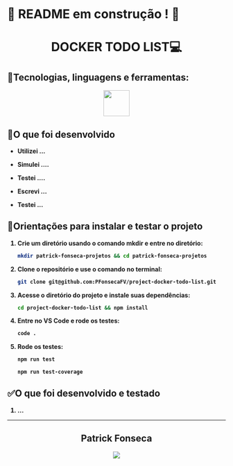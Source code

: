 # :construction: README em construção ! :construction:
<div align="center">
  <h1><strong>DOCKER TODO LIST💻</h1>
  </div>

## <strong>🧰Tecnologias, linguagens e ferramentas:</strong><br />
  <div align="center">
    <a href="https://github.com/PFonsecaFV/PFonsecaFV">
    <img src="https://github.com/PFonsecaFV/PFonsecaFV/blob/main/src/icons/ic_vscode.svg" width="60" fill="none" />
  </a>
  </div>
  

## <strong>🎯O que foi desenvolvido</strong><br />

- Utilizei ...

- Simulei ....

- Testei ....

- Escrevi ...

- Testei ...


## 📝Orientações para instalar e testar o projeto

1. Crie um diretório usando o comando mkdir e entre no diretório:
	```bash
	mkdir patrick-fonseca-projetos && cd patrick-fonseca-projetos
	```
 2. Clone o repositório e use o comando no terminal:
	```bash
	git clone git@github.com:PFonsecaFV/project-docker-todo-list.git
	```
3. Acesse o diretório do projeto e instale suas dependências:
	```bash
	cd project-docker-todo-list && npm install
	```

4. Entre no VS Code e rode os testes:
	```bash
	code .
	```

5. Rode os testes:
	```bash
	npm run test 
	```
 
	```bash
	npm run test-coverage
	```

## ✅O que foi desenvolvido e testado

 1. ...

---

<div align="center">
  <h2>Patrick Fonseca</h2>
	  <a href="https://www.linkedin.com/in/PatrickFonseca/" target="_blank">
      <img src="https://img.shields.io/badge/-LinkedIn-%230077B5?style=for-the-badge&logo=linkedin&logoColor=white" target="_blank">
    </a>
</div>
